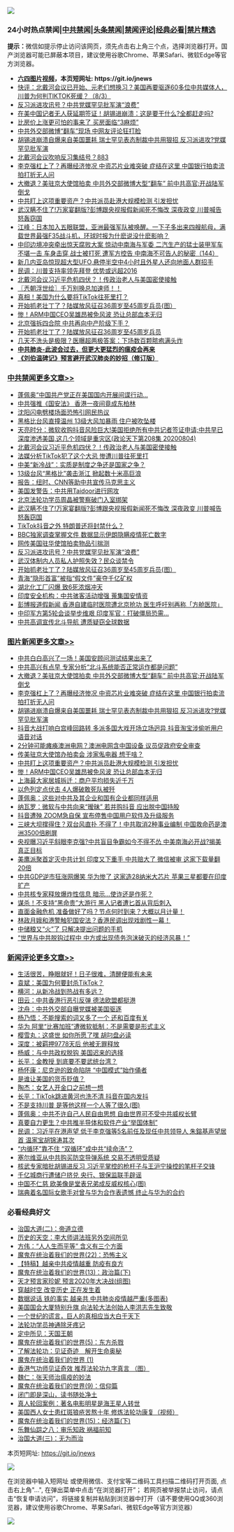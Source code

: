 ![](https://raw.githubusercontent.com/fqnews/bnews/master/64photo/fqnews-qr.jpg)

<div id="tt">
<h3>24小时热点禁闻|<a href="#%E4%B8%AD%E5%85%B1%E7%A6%81%E9%97%BB%E6%9B%B4%E5%A4%9A%E6%96%87%E7%AB%A0">中共禁闻</a>|<a href="#%E5%9B%BE%E7%89%87%E6%96%B0%E9%97%BB%E6%9B%B4%E5%A4%9A%E6%96%87%E7%AB%A0">头条禁闻</a>|<a href="#%E6%96%B0%E9%97%BB%E8%AF%84%E8%AE%BA%E6%9B%B4%E5%A4%9A%E6%96%87%E7%AB%A0">禁闻评论|<a href="#%E5%BF%85%E7%9C%8B%E7%BB%8F%E5%85%B8%E5%A5%BD%E6%96%87">经典必看|<a href="/video.md#%E7%A6%81%E7%89%87%E7%B2%BE%E9%80%89">禁片精选</a></h3>
<div><b>提示：</b>微信如提示停止访问该网页，须先点击右上角三个点，选择浏览器打开。国产浏览器可能已屏蔽本项目，建议使用谷歌Chrome、苹果Safari、微软Edge等官方浏览器。</div>
<ul>
<li><b><a href="http://d1.bdrive.tk/64.mp4" target="_blank">六四图片视频</a>，本页短网址: https://git.io/jnews</b></li>
<li><a href="/bannedvideo/20200804/1374362.md">快评：北戴河会议已开始、元老们想换习？美国再要驱逐60多位中共媒体人，川普为何判TIKTOK死缓？（8/3）</a></li>
<li><a href="/cbnews/20200804/1374530.md">反习派进攻讯号？中共党媒罕见批军演“浪费”</a></li>
<li><a href="/cbnews/20200804/1374414.md">在美中国记者无人获延期签证！胡锡进崩溃：这是要干什么?全都赶走吗?</a></li>
<li><a href="/cnnews/20200804/1374550.md">比房价上涨更可怕的事来了 买房面临“3麻烦”</a></li>
<li><a href="/cbnews/20200804/1374409.md">中共外交部微博“翻车”现场 中网友评论狂打脸</a></li>
<li><a href="/topimagenews/20200804/1374611.md">胡锡进崩溃自爆来自美国噩耗 瑞士罕见表态制裁中共用狠招 反习派进攻?党媒罕见批军演</a></li>
<li><a href="/bannedvideo/20200804/1374371.md">北戴河会议吹响反习集结号？883</a></li>
<li><a href="/topimagenews/20200804/1374686.md">李克强杠上了？再曝经济惨况 中资芯片业难突破 症结在这里 中国银行拍卖流拍打折无人问</a></li>
<li><a href="/topimagenews/20200804/1374687.md">大撤退？美驻京大使馆拍卖 中共外交部微博大型“翻车” 前中共高官:开战陆军倒戈</a></li>
<li><a href="/topimagenews/20200804/1374405.md">中共盯上这项重要资产？中共派员赴港大规模检测 引发担忧</a></li>
<li><a href="/cbnews/20200805/1374698.md">武汉瞒不住了!万家宴翻版?彭博跟央视报假新闻死不悔改 深夜政变 川普喊告怒轰窃国</a></li>
<li><a href="/cbnews/20200804/1374372.md">江峰：日本加入五眼联盟，亚洲最强军队被唤醒。一下子多出来四艘航母，满载世界最强F35战斗机，环球时报为什麽说没什麽影响？</a></li>
<li><a href="/comments/20200804/1374555.md">中印边境冲突牵出惊天腐败大案 惊动中南海与军委 二汽生产的猛士装甲军车不堪一击 车身击穿 战士被打死 遭军方控告 中南海不可告人的秘密（144）</a></li>
<li><a href="/comments/20200805/1374720.md">新几内亚岛惊现超大型UFO,悬停半空中4小时且外星人还向地面人群招手</a></li>
<li><a href="/cbnews/20200804/1374412.md">民调：川普支持率领先拜登 优势或远超2016</a></li>
<li><a href="/cbnews/20200805/1374758.md">北戴河会议习近平危机四伏？！传政治老人与美国密使接触</a></li>
<li><a href="/ssgc/20200805/1374749.md">〖兲朝浮世绘〗千万别换总加速师！！</a></li>
<li><a href="/ssgc/20200805/1374696.md">真相！美国为什么要将TikTok往死里打？</a></li>
<li><a href="/cbnews/20200804/1374528.md">开始抓老壮丁了？陆媒放风征召36周岁至45周岁兵员{图）</a></li>
<li><a href="/topimagenews/20200804/1374404.md">惨！ARM中国CEO吴雄昂被免风波 恐让总部血本无归</a></li>
<li><a href="/cbnews/20200804/1374406.md">北京强拆四合院 中共再向中产阶级下手？</a></li>
<li><a href="/comments/20200804/1374505.md">开始抓老壮丁了？陆媒放风征召36周岁至45周岁兵员</a></li>
<li><a href="/health/20200804/1374439.md">几天不洗头是极限？医曝超两极答案：下场数百颗脓疱满头炸</a></li>
<li><b><a href="/comments/20200211/1275071.md" target="_blank">中共肺炎-此波会过去，但更大更猛烈的瘟疫会再来</a></b></li>
<li><b><a href="/comments/20200207/1272816.md" target="_blank">《刘伯温碑记》预言避开武汉肺炎的妙招（修订版）</a></b></li>
</ul>
</div>

<div class="catlist">
<h3><a href="/cbnews/" target="_blank">中共禁闻</a><span><a href="/cbnews/" target="_blank" rel="nofollow">更多文章>></a></span></h3>
<ul>
<li><a href="/cbnews/20200805/1374858.md" target="_blank">蓬佩奥“中国共产党正在美国国内开展间谍行动…</a></li>
<li><a href="/cbnews/20200805/1374857.md" target="_blank">中共强推《国安法》 香港一夜间竟成东柏林</a></li>
<li><a href="/cbnews/20200805/1374856.md" target="_blank">沈阳闪电劈楼场面恐怖引网民热议</a></li>
<li><a href="/cbnews/20200805/1374791.md" target="_blank">黑格比台风直撞温州 13级大风加暴雨 住户被吹坠楼</a></li>
<li><a href="/cbnews/20200805/1374782.md" target="_blank">天亮时分：微软收购抖音风险巨大!美国拒绝所有中共记者签证申请;中共早已深度渗透美国,这几个领域是重灾区(政论天下第208集 20200804)</a></li>
<li><a href="/cbnews/20200805/1374758.md" target="_blank">北戴河会议习近平危机四伏？！传政治老人与美国密使接触</a></li>
<li><a href="/cbnews/20200805/1374757.md" target="_blank">法媒分析TikTok犯了这个大忌 惨遭川普往死里打</a></li>
<li><a href="/cbnews/20200805/1374756.md" target="_blank">中美“新冷战”：实质是制度之争还是国家之争？</a></li>
<li><a href="/cbnews/20200805/1374755.md" target="_blank">13级台风“黑格比”袭击浙江 掀起数十米高巨浪</a></li>
<li><a href="/cbnews/20200805/1374752.md" target="_blank">报告：纽时、CNN等助中共宣传马克思主义</a></li>
<li><a href="/cbnews/20200805/1374731.md" target="_blank">美国发警告：中共用Taidoor进行网攻</a></li>
<li><a href="/cbnews/20200805/1374730.md" target="_blank">北京法轮功学员周晶被警察破门入室绑架</a></li>
<li><a href="/cbnews/20200805/1374698.md" target="_blank">武汉瞒不住了!万家宴翻版?彭博跟央视报假新闻死不悔改 深夜政变 川普喊告怒轰窃国</a></li>
<li><a href="/cbnews/20200804/1374683.md" target="_blank">TikTok抖音之外 特朗普还将封禁什么？</a></li>
<li><a href="/cbnews/20200804/1374679.md" target="_blank">BBC独家调查掌握文件 数据显示伊朗隐瞒疫情死亡数字</a></li>
<li><a href="/cbnews/20200804/1374531.md" target="_blank">网传美国驻华使馆拍卖物品引揣测</a></li>
<li><a href="/cbnews/20200804/1374530.md" target="_blank">反习派进攻讯号？中共党媒罕见批军演“浪费”</a></li>
<li><a href="/cbnews/20200804/1374529.md" target="_blank">武汉体制内人员私人护照失效？民众谈禁令</a></li>
<li><a href="/cbnews/20200804/1374528.md" target="_blank">开始抓老壮丁了？陆媒放风征召36周岁至45周岁兵员{图）</a></li>
<li><a href="/cbnews/20200804/1374527.md" target="_blank">青海“隐形首富”被指“假文件”豪夺千亿矿权</a></li>
<li><a href="/cbnews/20200804/1374526.md" target="_blank">湖北化工厂闪爆 致6死浓烟冲天</a></li>
<li><a href="/cbnews/20200804/1374420.md" target="_blank">印度安全机构：中共骇客活动增强 蒐集国安情资</a></li>
<li><a href="/cbnews/20200804/1374419.md" target="_blank">彭博报道假新闻 香港自建临时医院遭北京抢功 医生呼吁别再称「方舱医院」</a></li>
<li><a href="/cbnews/20200804/1374418.md" target="_blank">中印军方第5轮会谈举步维艰 印度军官：打破僵局恐需…</a></li>
<li><a href="/cbnews/20200804/1374417.md" target="_blank">中共高调宣传北斗导航 遭质疑窃全球数据</a></li>

</ul>
</div>
<div class="catlist">
<h3><a href="/topimagenews/" target="_blank">图片新闻</a><span><a href="/topimagenews/" target="_blank" rel="nofollow">更多文章>></a></span></h3>
<ul>
<li><a href="/topimagenews/20200805/1374855.md" target="_blank">中共白白高兴了一场！美国安顾问测试结果出来了</a></li>
<li><a href="/topimagenews/20200805/1374854.md" target="_blank">中共高兴有点早 专家分析“北斗系统能否正常运作都是问题”</a></li>
<li><a href="/topimagenews/20200804/1374687.md" target="_blank">大撤退？美驻京大使馆拍卖 中共外交部微博大型“翻车” 前中共高官:开战陆军倒戈</a></li>
<li><a href="/topimagenews/20200804/1374686.md" target="_blank">李克强杠上了？再曝经济惨况 中资芯片业难突破 症结在这里 中国银行拍卖流拍打折无人问</a></li>
<li><a href="/topimagenews/20200804/1374611.md" target="_blank">胡锡进崩溃自爆来自美国噩耗 瑞士罕见表态制裁中共用狠招 反习派进攻?党媒罕见批军演</a></li>
<li><a href="/topimagenews/20200804/1374610.md" target="_blank">抖音大战打响白宫峰回路转 多派多国大戏开场立场迥异 抖音淘宝涉偷听用户语音对话</a></li>
<li><a href="/topimagenews/20200804/1374525.md" target="_blank">2分钟可能瘫痪澳洲电网？澳洲电网含中国设备 议员促政府安全审查</a></li>
<li><a href="/topimagenews/20200804/1374524.md" target="_blank">传美驻京大使馆办拍卖会 涉家俬电器 想干啥？</a></li>
<li><a href="/topimagenews/20200804/1374405.md" target="_blank">中共盯上这项重要资产？中共派员赴港大规模检测 引发担忧</a></li>
<li><a href="/topimagenews/20200804/1374404.md" target="_blank">惨！ARM中国CEO吴雄昂被免风波 恐让总部血本无归</a></li>
<li><a href="/topimagenews/20200804/1374403.md" target="_blank">上海最大家居城拆迁：商户平均损失近千万</a></li>
<li><a href="/topimagenews/20200804/1374402.md" target="_blank">以色列定点伏击 4人爆破敢死队被歼</a></li>
<li><a href="/topimagenews/20200804/1374333.md" target="_blank">蓬佩奥：这些对中共及其企业和国有企业都同样适用</a></li>
<li><a href="/topimagenews/20200804/1374222.md" target="_blank">纳瓦罗：微软与中共向来“暧昧” 若并购抖音 应出脱中国持股</a></li>
<li><a href="/topimagenews/20200804/1374221.md" target="_blank">抖音遭殃 ZOOM急自保 宣布停售中国用户软件及升级服务</a></li>
<li><a href="/topimagenews/20200804/1374220.md" target="_blank">三峡大坝撑得住？双台风直扑 不得了！中共取消2种事业编制 中国救命药是澳洲3500倍刷屏</a></li>
<li><a href="/topimagenews/20200804/1374219.md" target="_blank">央视曝习近平斜眼李克强?中共盲目争霸如今不得不怂 中美南海必开战?揭美真正目标</a></li>
<li><a href="/topimagenews/20200803/1374162.md" target="_blank">美鹰派聚首定灭中共计划 印度又下重手 中共赔大了 微信被审 这家下载量翻20倍</a></li>
<li><a href="/topimagenews/20200803/1374043.md" target="_blank">中共GDP逆市狂涨网爆笑 华为惨了 这家造28纳米大芯片 苹果三星都要在印度扩产</a></li>
<li><a href="/topimagenews/20200803/1374042.md" target="_blank">中共核专家释放爆炸性信息 暗示…使诈还是作死？</a></li>
<li><a href="/topimagenews/20200803/1373881.md" target="_blank">谋杀！不支持“黑命贵”大游行 黑人记者遭匕首从背后刺入</a></li>
<li><a href="/topimagenews/20200803/1373880.md" target="_blank">直面金融危机 准备做好了吗？节点何时到来？大概以月计量！</a></li>
<li><a href="/topimagenews/20200803/1373879.md" target="_blank">林政月娥和港警触犯国安法？香港民调出现戏剧性一幕！</a></li>
<li><a href="/topimagenews/20200803/1373878.md" target="_blank">中储粮又“火”了 只解决提出问题的手机</a></li>
<li><a href="/topimagenews/20200803/1373877.md" target="_blank">“世界与中共脱钩过程中 中方或出现债务泡沫破灭的经济风暴！”</a></li>

</ul>
</div>
<div class="catlist">
<h3><a href="/comments/" target="_blank">新闻评论</a><span><a href="/comments/" target="_blank" rel="nofollow">更多文章>></a></span></h3>
<ul>
<li><a href="/comments/20200805/1374914.md" target="_blank">生活很苦，睁眼就好！日子很难，清醒便能有未来</a></li>
<li><a href="/comments/20200805/1374900.md" target="_blank">袁斌：美国为何要封杀TikTok？</a></li>
<li><a href="/comments/20200805/1374899.md" target="_blank">横河：从新冷战到热战有多远？</a></li>
<li><a href="/comments/20200805/1374898.md" target="_blank">田云：中共香港行恶引反弹 德法欧盟都挺港</a></li>
<li><a href="/comments/20200805/1374897.md" target="_blank">沈舟：中共外交部自曝党媒被美国驱逐</a></li>
<li><a href="/comments/20200805/1374896.md" target="_blank">杨乃悟：不能搜索的词又多了一个 还和百度有关</a></li>
<li><a href="/comments/20200805/1374895.md" target="_blank">华为 阿里“比赛加班”遭微软抵制：不是需要是形式主义</a></li>
<li><a href="/comments/20200805/1374894.md" target="_blank">樱雪丸：这盛世 如你所愿了嘿 胡叼盘必读</a></li>
<li><a href="/comments/20200805/1374893.md" target="_blank">深度：被羁押9778天后 他被无罪释放</a></li>
<li><a href="/comments/20200805/1374892.md" target="_blank">杨威：与中共政权脱钩 美国迟来的选择</a></li>
<li><a href="/comments/20200805/1374891.md" target="_blank">长平：金教授 到底要不要武统台湾？</a></li>
<li><a href="/comments/20200805/1374890.md" target="_blank">杨怀康：尼克逊的致命陷阱 “中国模式”始作俑者</a></li>
<li><a href="/comments/20200805/1374889.md" target="_blank">是谁让美国的货币贬值？</a></li>
<li><a href="/comments/20200805/1374888.md" target="_blank">陶杰：女艺人开金口之前想一想</a></li>
<li><a href="/comments/20200805/1374887.md" target="_blank">长平：TikTok跳进黄河也洗不清 抖音在国内发抖</a></li>
<li><a href="/comments/20200805/1374836.md" target="_blank">不是支持川普 是等他这样一个人等了很久(图)</a></li>
<li><a href="/comments/20200805/1374834.md" target="_blank">蓬佩奥：中共不许自己人民自由思想 自由世界可不受中共威权长臂</a></li>
<li><a href="/comments/20200805/1374827.md" target="_blank">真要自力更生？中共推半导体和软件产业“举国体制”</a></li>
<li><a href="/comments/20200805/1374826.md" target="_blank">民调：习近平在港声望 低于李克强等5名前任及现任中共领导人 朱鎔基声望居首 温家宝胡锦涛其次</a></li>
<li><a href="/comments/20200805/1374825.md" target="_blank">“内循环”靠不住 “双循环”成中共“续命汤”？</a></li>
<li><a href="/comments/20200805/1374824.md" target="_blank">塞尔维亚从中共购买防空导弹系统 交易不透明受质疑</a></li>
<li><a href="/comments/20200805/1374822.md" target="_blank">核武专家暗批胡锡进反习 习近平掌控的枪杆子与王沪宁操控的笔杆子交锋</a></li>
<li><a href="/comments/20200805/1374821.md" target="_blank">千亿城商行遭储户挤兑 央行、银保监联手辟谣</a></li>
<li><a href="/comments/20200805/1374820.md" target="_blank">中国不仁慈 欧美像是堂表兄弟成反威权核心(图)</a></li>
<li><a href="/comments/20200805/1374810.md" target="_blank">瑞典着名国际女歌手对曾与华为合作表遗憾 终止与华为的合约</a></li>

</ul>
</div>

<div class="catlist">
<h3>必看经典好文</h3>
<ul>
<li><a href="/cbnews/20180308/911611.md" target="_blank">治国大道(二)：帝道立德</a></li>
<li><a href="/tculture/20121025/73064.md" target="_blank">历史的天空：李大师讲法班另外空间所见</a></li>
<li><a href="/comments/20200720/1363377.md" target="_blank">方伟：“人人生而平等” 含义有三个方面</a></li>
<li><a href="/comments/20180804/981524.md" target="_blank">魔鬼在统治着我们的世界(22)：恐怖主义</a></li>
<li><a href="/comments/20200424/1318689.md" target="_blank">【特稿】越亲中共疫情越重 防疫有良方</a></li>
<li><a href="/topimagenews/20180602/951960.md" target="_blank">魔鬼在统治着我们的世界(13)：政治篇(下)</a></li>
<li><a href="/topimagenews/20200513/1327828.md" target="_blank">天才预言家珍妮 预言2020年大决战(组图)</a></li>
<li><a href="/comments/20200626/1259925.md" target="_blank">穿越时空 改变历史 正在发生着</a></li>
<li><a href="/comments/20200620/1347687.md" target="_blank">数据说话 铁的事实 越亲共 中共肺炎疫情越严重(多图表)</a></li>
<li><a href="/comments/20200516/1329276.md" target="_blank">美国国会大厦特别升旗 向法轮大法创始人李洪志先生致敬</a></li>
<li><a href="/comments/20200621/1348067.md" target="_blank">一个世纪的谎言，巨人的真相应当大白于天下</a></li>
<li><a href="/health/20170626/780263.md" target="_blank">法轮功学员神通除牙疼记</a></li>
<li><a href="/tculture/xiulian/20151111/470021.md" target="_blank">定中所见：天国王朝</a></li>
<li><a href="/topimagenews/20180524/946967.md" target="_blank">魔鬼在统治着我们的世界(5)：东方杀戮</a></li>
<li><a href="/comments/20200307/1289968.md" target="_blank">了解法轮功：见证奇迹　解开生命奥秘</a></li>
<li><a href="/topimagenews/20180519/944624.md" target="_blank">魔鬼在统治着我们的世界 (1)</a></li>
<li><a href="/comments/20200517/1330064.md" target="_blank">香港气功师见证奇效 推荐法轮功九字真言 （图）</a></li>
<li><a href="/comments/20200224/1282494.md" target="_blank">魏仁：张天师治瘟疫的妙法</a></li>
<li><a href="/topimagenews/20180529/949649.md" target="_blank">魔鬼在统治着我们的世界(9)：信仰篇</a></li>
<li><a href="/tculture/20200803/1373949.md" target="_blank">闭门即是深山，读书随处净土</a></li>
<li><a href="/comments/20200523/1332915.md" target="_blank">真人轮回案例：著名电影明星是海王星人转世</a></li>
<li><a href="/comments/20190126/1070164.md" target="_blank">美国西人女士患红斑狼疮苦熬十年 修炼法轮功康复（视频）</a></li>
<li><a href="/topimagenews/20180610/955499.md" target="_blank">魔鬼在统治着我们的世界(15)：经济篇(下)</a></li>
<li><a href="/tculture/20170717/792953.md" target="_blank">乐舞仙踪之八：审乐知政 祸福前知</a></li>
<li><a href="/cbnews/20180309/912114.md" target="_blank">治国大道(三)：无为而治</a></li>

</ul>
</div>

本页短网址: https://git.io/jnews

![](https://raw.githubusercontent.com/fqnews/bnews/master/64photo/fqnews-qr.jpg)

在浏览器中输入短网址 或使用微信、支付宝等二维码工具扫描二维码打开页面, 点击右上角"...", 在弹出菜单中点击“在浏览器打开”； 若网页被举报禁止访问，请点击“恢复申请访问”，将链接复制并粘贴到浏览器中打开（请不要使用QQ或360浏览器，建议使用谷歌Chrome、苹果Safari、微软Edge等官方浏览器）

![](https://raw.githubusercontent.com/fqnews/bnews/master/64photo/wx.jpg)